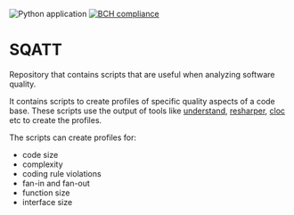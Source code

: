 ![Python application](https://github.com/rschuitema/sqatt/workflows/Python%20application/badge.svg)
[![BCH compliance](https://bettercodehub.com/edge/badge/rschuitema/sqatt?branch=master)](https://bettercodehub.com/)
# SQATT
Repository that contains scripts that are useful when analyzing software quality.

It contains scripts to create profiles of specific quality aspects of a code base.
These scripts use the output of tools like 
<a href="https://scitools.com/">understand</a>, 
<a href="https://www.jetbrains.com/resharper/">resharper</a>, 
<a href="https://github.com/AlDanial/cloc">cloc</a> etc to create the profiles.

The scripts can create profiles for:
* code size
* complexity
* coding rule violations
* fan-in and fan-out
* function size
* interface size

